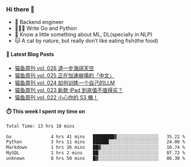 ### Hi there 👋

- 🔧 Backend engineer
- 👨🏻‍💻 Write Go and Python
- 🔭 Know a little something about ML, DL(specially in NLP)
- 🐱 A cat by nature, but really don’t like eating fish(the food)

#### 📖 Latest Blog Posts
<!-- BLOG-POST-LIST:START -->
- [猫鱼周刊 vol. 026 退一步海阔天空](https://ameow.xyz/archives/weekly-026)
- [猫鱼周刊 vol. 025 正在加速崩塌的「中文」](https://ameow.xyz/archives/weekly-025)
- [猫鱼周刊 vol. 024 如何训练一个自己的LLM](https://ameow.xyz/archives/weekly-024)
- [猫鱼周刊 vol. 023 新款 iPad 到底值不值得买？](https://ameow.xyz/archives/weekly-023)
- [猫鱼周刊 vol. 022 小心你的 S3 桶！](https://ameow.xyz/archives/weekly-022)
<!-- BLOG-POST-LIST:END -->

#### ⏱️ This week I spent my time on
<!--START_SECTION:waka-->

```txt
Total Time: 13 hrs 18 mins

Go               4 hrs 41 mins   ████████▓░░░░░░░░░░░░░░░░   35.22 %
Python           3 hrs 11 mins   ██████░░░░░░░░░░░░░░░░░░░   24.00 %
Markdown         1 hrs 26 mins   ██▓░░░░░░░░░░░░░░░░░░░░░░   10.74 %
MySQL            1 hrs 2 mins    ██░░░░░░░░░░░░░░░░░░░░░░░   07.72 %
unknown          0 hrs 50 mins   █▓░░░░░░░░░░░░░░░░░░░░░░░   06.30 %
```

<!--END_SECTION:waka-->

<!--
**LeslieLeung/LeslieLeung** is a ✨ _special_ ✨ repository because its `README.md` (this file) appears on your GitHub profile.

Here are some ideas to get you started:

- 🔭 I’m currently working on ...
- 🌱 I’m currently learning ...
- 👯 I’m looking to collaborate on ...
- 🤔 I’m looking for help with ...
- 💬 Ask me about ...
- 📫 How to reach me: ...
- 😄 Pronouns: ...
- ⚡ Fun fact: ...
-->
